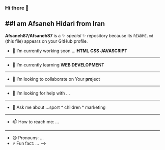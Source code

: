 ### Hi there 👋
##I am **Afsaneh Hidari** from **Iran** 
---
**Afsaneh87/Afsaneh87** is a ✨ _special_ ✨ repository because its `README.md` (this file) appears on your GitHub profile.



- 🔭 I’m currently working soon ... **HTML** **CSS** **JAVASCRIPT** 
- ---
- 🌱 I’m currently learning **WEB DEVELOPMENT**
- ---
- 👯 I’m looking to collaborate on Your **pro**ject
- ---
- 🤔 I’m looking for help with ...
- ---
- 💬 Ask me about ...sport * children * marketing 
- ---
- 📫 How to reach me: ...
- ---
- 😄 Pronouns: ...
- ⚡ Fun fact: ...
-->
